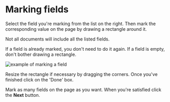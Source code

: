 # Marking fields

Select the field you're marking from the list on the right. Then mark the corresponding value on the page by drawing a rectangle around it.

Not all documents will include all the listed fields.

If a field is already marked, you don't need to do it again. If a field is empty, don't bother drawing a rectangle.

![example of marking a field](/images/mark.gif)

Resize the rectangle if necessary by dragging the corners. Once you've finished click on the 'Done' box.

Mark as many fields on the page as you want. When you're satisfied click the **Next** button.